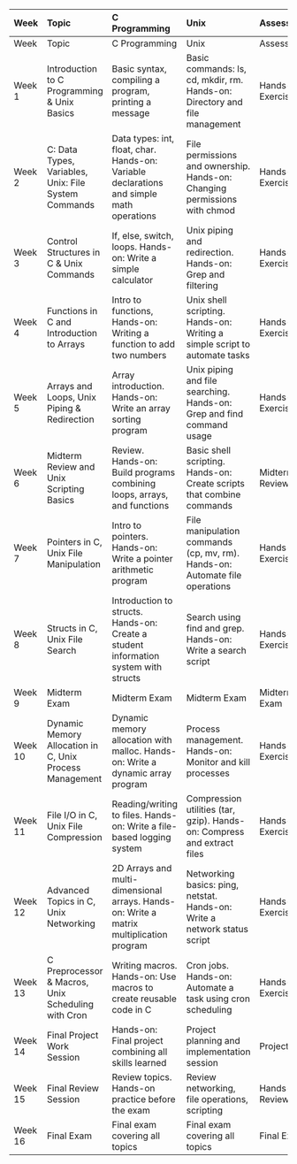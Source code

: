 | Week    | Topic                                                   | C Programming                                                                            | Unix                                                                        | Assessment         |
|:--------|:--------------------------------------------------------|:-----------------------------------------------------------------------------------------|:----------------------------------------------------------------------------|:-------------------|
| Week    | Topic                                                   | C Programming                                                                            | Unix                                                                        | Assessment         |
| Week 1  | Introduction to C Programming & Unix Basics             | Basic syntax, compiling a program, printing a message                                    | Basic commands: ls, cd, mkdir, rm. Hands-on: Directory and file management  | Hands-on Exercises |
| Week 2  | C: Data Types, Variables, Unix: File System Commands    | Data types: int, float, char. Hands-on: Variable declarations and simple math operations | File permissions and ownership. Hands-on: Changing permissions with chmod   | Hands-on Exercises |
| Week 3  | Control Structures in C & Unix Commands                 | If, else, switch, loops. Hands-on: Write a simple calculator                             | Unix piping and redirection. Hands-on: Grep and filtering                   | Hands-on Exercises |
| Week 4  | Functions in C and Introduction to Arrays               | Intro to functions, Hands-on: Writing a function to add two numbers                      | Unix shell scripting. Hands-on: Writing a simple script to automate tasks   | Hands-on Exercises |
| Week 5  | Arrays and Loops, Unix Piping & Redirection             | Array introduction. Hands-on: Write an array sorting program                             | Unix piping and file searching. Hands-on: Grep and find command usage       | Hands-on Exercises |
| Week 6  | Midterm Review and Unix Scripting Basics                | Review. Hands-on: Build programs combining loops, arrays, and functions                  | Basic shell scripting. Hands-on: Create scripts that combine commands       | Midterm Review     |
| Week 7  | Pointers in C, Unix File Manipulation                   | Intro to pointers. Hands-on: Write a pointer arithmetic program                          | File manipulation commands (cp, mv, rm). Hands-on: Automate file operations | Hands-on Exercises |
| Week 8  | Structs in C, Unix File Search                          | Introduction to structs. Hands-on: Create a student information system with structs      | Search using find and grep. Hands-on: Write a search script                 | Hands-on Exercises |
| Week 9  | Midterm Exam                                            | Midterm Exam                                                                             | Midterm Exam                                                                | Midterm Exam       |
| Week 10 | Dynamic Memory Allocation in C, Unix Process Management | Dynamic memory allocation with malloc. Hands-on: Write a dynamic array program           | Process management. Hands-on: Monitor and kill processes                    | Hands-on Exercises |
| Week 11 | File I/O in C, Unix File Compression                    | Reading/writing to files. Hands-on: Write a file-based logging system                    | Compression utilities (tar, gzip). Hands-on: Compress and extract files     | Hands-on Exercises |
| Week 12 | Advanced Topics in C, Unix Networking                   | 2D Arrays and multi-dimensional arrays. Hands-on: Write a matrix multiplication program  | Networking basics: ping, netstat. Hands-on: Write a network status script   | Hands-on Exercises |
| Week 13 | C Preprocessor & Macros, Unix Scheduling with Cron      | Writing macros. Hands-on: Use macros to create reusable code in C                        | Cron jobs. Hands-on: Automate a task using cron scheduling                  | Hands-on Exercises |
| Week 14 | Final Project Work Session                              | Hands-on: Final project combining all skills learned                                     | Project planning and implementation session                                 | Project Work       |
| Week 15 | Final Review Session                                    | Review topics. Hands-on practice before the exam                                         | Review networking, file operations, scripting                               | Hands-on Review    |
| Week 16 | Final Exam                                              | Final exam covering all topics                                                           | Final exam covering all topics                                              | Final Exam         |